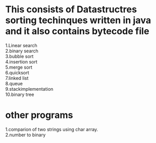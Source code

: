 # This consists of Datastructres sorting techinques written in java and it also contains bytecode file
1.Linear search <br>
2.binary search <br>
3.bubble sort <br>
4.insertion sort <br>
5.merge sort <br>
6.quicksort <br>
7.linked list <br>
8.queue <br>
9.stackimplementation <br>
10.binary tree <br>
# other programs
1.comparion of two strings using char array. <br>
2.number to binary <br>
